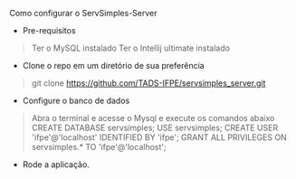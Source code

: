 Como configurar o ServSimples-Server

- Pre-requisitos
> Ter o MySQL instalado
> Ter o Intellij ultimate instalado

- Clone o repo em um diretório de sua preferência 
> git clone https://github.com/TADS-IFPE/servsimples_server.git

- Configure o banco de dados
> Abra o terminal e acesse o Mysql e execute os comandos abaixo
> CREATE DATABASE servsimples;
> USE servsimples;
> CREATE USER 'ifpe'@'localhost' IDENTIFIED BY 'ifpe';
> GRANT ALL PRIVILEGES ON servsimples.* TO 'ifpe'@'localhost';

- Rode a aplicação.
